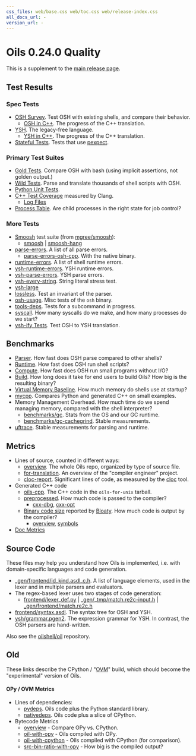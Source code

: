 ```yaml
---
css_files: web/base.css web/toc.css web/release-index.css 
all_docs_url: -
version_url: -
---
```


Oils 0.24.0 Quality
===================

<!-- NOTE: This file is published to /release/$VERSION/quality.html -->

<span class="date">
<!-- REPLACE_WITH_DATE -->
</span>

This is a supplement to the [main release page](index.html).

<div id="toc">
</div>

## Test Results

### Spec Tests

- [OSH Survey](test/spec.wwz/osh-py/index.html).  Test OSH with existing shells,
  and compare their behavior.
  - [OSH in C++](test/spec.wwz/osh-cpp/compare.html).  The progress of the C++
    translation.
- [YSH](test/spec.wwz/ysh-py/index.html).  The legacy-free language.
  - [YSH in C++](test/spec.wwz/ysh-cpp/compare.html).  The progress of the C++
    translation.
- [Stateful Tests](test/spec.wwz/stateful/index.html).  Tests that use
  [pexpect]($xref).

### Primary Test Suites

- [Gold Tests](more-tests.wwz/suite-logs/gold.txt).  Compare OSH with bash
  (using implicit assertions, not golden output.)
- [Wild Tests](test/wild.wwz/).  Parse and translate thousands of shell scripts
  with OSH.
- [Python Unit Tests](more-tests.wwz/unit/).
- [C++ Test Coverage](test/coverage.wwz/unified/html/index.html) measured by
  Clang.
  - [Log Files](test/coverage.wwz/log-files.html)
- [Process Table](more-tests.wwz/process-table/).  Are child processes in the
  right state for job control?

### More Tests

- [Smoosh][] test suite (from [mgree/smoosh][]):
  - [smoosh](test/spec.wwz/smoosh/smoosh.html)
    | [smoosh-hang](test/spec.wwz/smoosh/smoosh-hang.html)
- [parse-errors](more-tests.wwz/suite-logs/parse-errors.txt).  A list of all parse errors.
  - [parse-errors-osh-cpp](more-tests.wwz/suite-logs/parse-errors-osh-cpp.txt).
    With the native binary.
- [runtime-errors](more-tests.wwz/suite-logs/runtime-errors.txt).  A list of shell runtime
  errors.
- [ysh-runtime-errors](more-tests.wwz/suite-logs/ysh-runtime-errors.txt).  YSH
  runtime errors.
- [ysh-parse-errors](more-tests.wwz/suite-logs/ysh-parse-errors.txt).  YSH
  parse errors.
- [ysh-every-string](more-tests.wwz/suite-logs/ysh-every-string.txt).  String
  literal stress test.
- [ysh-large](more-tests.wwz/suite-logs/ysh-large.txt)
- [lossless](more-tests.wwz/suite-logs/lossless.txt).  Test an invariant of the parser.
- [osh-usage](more-tests.wwz/suite-logs/osh-usage.txt).  Misc tests of the `osh` binary.
- [tools-deps](more-tests.wwz/suite-logs/tools-deps.txt).  Tests for a subcommand in
  progress.
- [syscall](more-tests.wwz/syscall/-wwz-index). How many syscalls do we make,
  and how many processes do we start?
- [ysh-ify Tests](more-tests.wwz/suite-logs/ysh-ify.txt).  Test OSH to YSH
  translation.

[Smoosh]: http://shell.cs.pomona.edu/

[mgree/smoosh]: https://github.com/mgree/smoosh/tree/master/tests/shell

## Benchmarks

- [Parser](benchmarks.wwz/osh-parser/).  How fast does OSH
  parse compared to other shells?
- [Runtime](benchmarks.wwz/osh-runtime/).  How fast does OSH run shell
  scripts?
- [Compute](benchmarks.wwz/compute/).  How fast does OSH run small programs
  without I/O?
- [Build](benchmarks.wwz/ovm-build/).  How long does it take for end users to
  build Oils?  How big is the resulting binary?
- [Virtual Memory Baseline](benchmarks.wwz/vm-baseline/).  How much memory do
  shells use at startup?
- [mycpp](benchmarks.wwz/mycpp-examples/).  Compares Python and generated C++
  on small examples.
- Memory Management Overhead.  How much time do we spend managing memory,
compared with the shell interpreter?
  - [benchmarks/gc](benchmarks.wwz/gc/).  Stats from the OS and our GC runtime.
  - [benchmarks/gc-cachegrind](benchmarks.wwz/gc-cachegrind/).  Stable
    measurements.
- [uftrace](benchmarks.wwz/uftrace/).  Stable measurements for parsing and
  runtime.

## Metrics

- Lines of source, counted in different ways:
  - [overview](pub/metrics.wwz/line-counts/overview.html).  The whole Oils
    repo, organized by type of source file.
  - [for-translation](pub/metrics.wwz/line-counts/for-translation.html).  An
    overview of the "compiler engineer" project.
  - [cloc-report](pub/metrics.wwz/line-counts/cloc-report.txt).  Significant
    lines of code, as measured by the [cloc][] tool.
- Generated C++ code
  - [oils-cpp](pub/metrics.wwz/line-counts/oils-cpp.txt).  The C++ code in the
    `oils-for-unix` tarball.
  - [preprocessed](pub/metrics.wwz/preprocessed/-wwz-index).  How much code is
    passed to the compiler?
    - [cxx-dbg](pub/metrics.wwz/preprocessed/cxx-dbg.txt),
      [cxx-opt](pub/metrics.wwz/preprocessed/cxx-opt.txt)
  - [Binary code size](pub/metrics.wwz/oils-for-unix/-wwz-index) reported by
    [Bloaty][].  How much code is output by the compiler?
    - [overview](pub/metrics.wwz/oils-for-unix/overview.txt),
      [symbols](pub/metrics.wwz/oils-for-unix/symbols.txt)
- [Doc Metrics](doc/metrics.txt)

[cloc]: https://github.com/AlDanial/cloc
[Bloaty]: https://github.com/google/bloaty
[OVM]: //www.oilshell.org/cross-ref.html?tag=OVM#OVM

## Source Code

These files may help you understand how Oils is implemented, i.e. with
domain-specific languages and code generation.

- [_gen/frontend/id_kind.asdl_c.h](pub/src-tree.wwz/_gen/frontend/id_kind.asdl_c.h.html).
  A list of language elements, used in the lexer and in multiple parsers and
  evaluators.
- The regex-based lexer uses two stages of code generation:
  - [frontend/lexer_def.py](pub/src-tree.wwz/frontend/lexer_def.py.html)
    | [_gen/_tmp/match.re2c-input.h](pub/src-tree.wwz/_gen/_tmp/match.re2c-input.h.html)
    | [_gen/frontend/match.re2c.h](pub/src-tree.wwz/_gen/frontend/match.re2c.h)
- [frontend/syntax.asdl](pub/src-tree.wwz/frontend/syntax.asdl.html). The syntax tree
  for OSH and YSH.
- [ysh/grammar.pgen2](pub/src-tree.wwz/ysh/grammar.pgen2.html). The
  expression grammar for YSH.  In contrast, the OSH parsers are hand-written.

Also see the [oilshell/oil](https://github.com/oilshell/oil) repository.

## Old

These links describe the CPython / "[OVM]($xref)" build, which should become
the "experimental" version of Oils.

#### OPy / OVM Metrics

- Lines of dependencies:
  - [pydeps](pub/metrics.wwz/line-counts/pydeps.txt).  Oils code plus the Python
    standard library.
  - [nativedeps](pub/metrics.wwz/line-counts/nativedeps.txt).  Oils code plus a
    slice of CPython.
- Bytecode Metrics
  - [overview](pub/metrics.wwz/bytecode/overview.txt) - Compare OPy vs. CPython.
  - [oil-with-opy](pub/metrics.wwz/bytecode/oil-with-opy.txt) - Oils compiled with
    OPy.
  - [oil-with-cpython](pub/metrics.wwz/bytecode/oil-with-cpython.txt) - Oils
    compiled with CPython (for comparison).
  - [src-bin-ratio-with-opy](pub/metrics.wwz/bytecode/src-bin-ratio-with-opy.txt) -
    How big is the compiled output?
